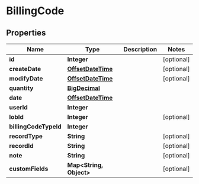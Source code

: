 
# BillingCode

## Properties
Name | Type | Description | Notes
------------ | ------------- | ------------- | -------------
**id** | **Integer** |  |  [optional]
**createDate** | [**OffsetDateTime**](OffsetDateTime.md) |  |  [optional]
**modifyDate** | [**OffsetDateTime**](OffsetDateTime.md) |  |  [optional]
**quantity** | [**BigDecimal**](BigDecimal.md) |  | 
**date** | [**OffsetDateTime**](OffsetDateTime.md) |  | 
**userId** | **Integer** |  | 
**lobId** | **Integer** |  |  [optional]
**billingCodeTypeId** | **Integer** |  | 
**recordType** | **String** |  |  [optional]
**recordId** | **String** |  |  [optional]
**note** | **String** |  |  [optional]
**customFields** | **Map&lt;String, Object&gt;** |  |  [optional]




